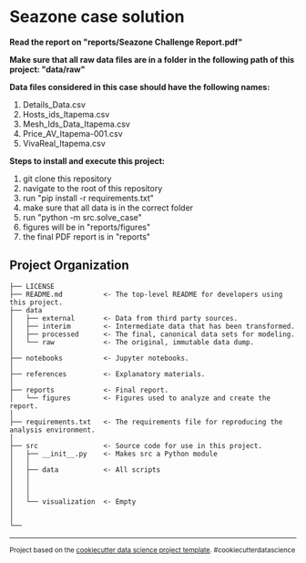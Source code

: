 Seazone case solution
==============================

**Read the report on "reports/Seazone Challenge Report.pdf"**

**Make sure that all raw data files are in a folder in the following path of this project: "data/raw"**

**Data files considered in this case should have the following names:**
1. Details_Data.csv
2. Hosts_ids_Itapema.csv
3. Mesh_Ids_Data_Itapema.csv
4. Price_AV_Itapema-001.csv
5. VivaReal_Itapema.csv

**Steps to install and execute this project:**
1. git clone this repository
2. navigate to the root of this repository
3. run "pip install -r requirements.txt"
4. make sure that all data is in the correct folder
5. run "python -m src.solve_case"
6. figures will be in "reports/figures"
7. the final PDF report is in "reports"

Project Organization
------------

    ├── LICENSE
    ├── README.md          <- The top-level README for developers using this project.
    ├── data
    │   ├── external       <- Data from third party sources.
    │   ├── interim        <- Intermediate data that has been transformed.
    │   ├── processed      <- The final, canonical data sets for modeling.
    │   └── raw            <- The original, immutable data dump.
    │
    ├── notebooks          <- Jupyter notebooks.
    │
    ├── references         <- Explanatory materials.
    │
    ├── reports            <- Final report.
    │   └── figures        <- Figures used to analyze and create the report.
    │
    ├── requirements.txt   <- The requirements file for reproducing the analysis environment.
    │
    ├── src                <- Source code for use in this project.
    │   ├── __init__.py    <- Makes src a Python module
    │   │
    │   ├── data           <- All scripts
    │   │  
    │   │
    │   │
    │   └── visualization  <- Empty
    │    
    │
    └── 


--------

<p><small>Project based on the <a target="_blank" href="https://drivendata.github.io/cookiecutter-data-science/">cookiecutter data science project template</a>. #cookiecutterdatascience</small></p>
